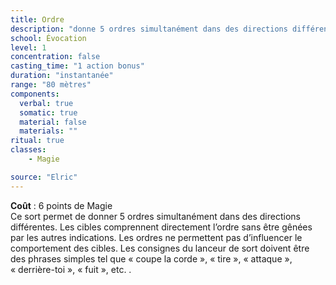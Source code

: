 ```yaml
---
title: Ordre
description: "donne 5 ordres simultanément dans des directions différentes"
school: Évocation
level: 1
concentration: false
casting_time: "1 action bonus"
duration: "instantanée"
range: "80 mètres"
components:
  verbal: true
  somatic: true
  material: false
  materials: ""
ritual: true
classes:
    - Magie

source: "Elric"
---
```

**Coût** : 6 points de Magie  
Ce sort permet de donner 5 ordres simultanément dans des directions différentes. Les cibles comprennent directement l’ordre sans être gênées par les autres indications. Les ordres ne permettent pas d’influencer le comportement des cibles. Les consignes du lanceur de sort doivent être des phrases simples tel que « coupe la corde », « tire », « attaque », « derrière-toi », « fuit », etc. .  
